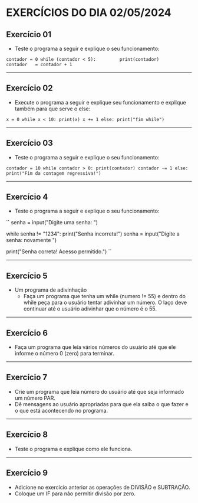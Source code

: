 # EXERCÍCIOS DO DIA 02/05/2024

## Exercício 01

- Teste o programa a seguir e explique o seu funcionamento:

``
contador = 0
while (contador < 5):        
    print(contador)        
    contador   = contador + 1
``

<hr>

## Exercício 02

- Execute o programa a seguir e explique seu funcionamento e explique também para que serve o else:

``
x = 0
while x < 10:
    print(x)
    x += 1
else:
    print("fim while")
``

<hr>

## Exercício 03

- Teste o programa a seguir e explique o seu funcionamento:

``
contador = 10
while contador > 0:
    print(contador)
    contador -= 1
else:
    print("Fim da contagem regressiva!")
``

<hr>

## Exercício 4

- Teste o programa a seguir e explique o seu funcionamento:

``
senha = input("Digite uma senha: ")

while senha != "1234":
    print("Senha incorreta!")
    senha = input("Digite a senha: novamente ")

print("Senha correta! Acesso permitido.")
``

<hr>

## Exercício 5

- Um programa de adivinhação
    - Faça um programa que tenha um while (numero != 55) e dentro do while peça para o usuário tentar adivinhar um número. O laço deve continuar até o usuário adivinhar que o número é o 55.

<hr>

## Exercício 6

- Faça um programa que leia vários números do usuário até que ele informe o número 0 (zero) para terminar.

<hr>

## Exercício 7

- Crie um programa que leia número do usuário até que seja informado um número PAR.
- Dê mensagens ao usuário apropriadas para que ela saiba o que fazer e o que está acontecendo no programa.

<hr>

## Exercício 8

- Teste o programa e explique como ele funciona.

<hr>

## Exercício 9

- Adicione no exercício anterior as operações de DIVISÃO e SUBTRAÇÃO. 
- Coloque um IF para não permitir divisão por zero.
